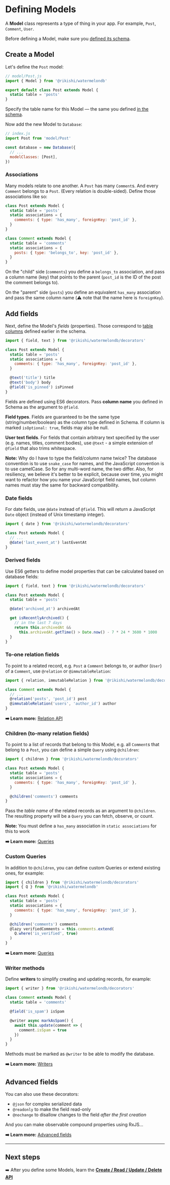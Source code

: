 # Defining Models

A **Model** class represents a type of thing in your app. For example, `Post`, `Comment`, `User`.

Before defining a Model, make sure you [defined its schema](./Schema.md).

## Create a Model

Let's define the `Post` model:

```js
// model/Post.js
import { Model } from '@rikishi/watermelondb'

export default class Post extends Model {
  static table = 'posts'
}
```

Specify the table name for this Model — the same you defined [in the schema](./Schema.md).

Now add the new Model to `Database`:

```js
// index.js
import Post from 'model/Post'

const database = new Database({
  // ...
  modelClasses: [Post],
})
```

### Associations

Many models relate to one another. A `Post` has many `Comment`s. And every `Comment` belongs to a `Post`. (Every relation is double-sided). Define those associations like so:

```js
class Post extends Model {
  static table = 'posts'
  static associations = {
    comments: { type: 'has_many', foreignKey: 'post_id' },
  }
}

class Comment extends Model {
  static table = 'comments'
  static associations = {
    posts: { type: 'belongs_to', key: 'post_id' },
  }
}
```

On the "child" side (`comments`) you define a `belongs_to` association, and pass a column name (key) that points to the parent (`post_id` is the ID of the post the comment belongs to).

On the "parent" side (`posts`) you define an equivalent `has_many` association and pass the same column name (⚠️ note that the name here is `foreignKey`).

## Add fields

Next, define the Model's _fields_ (properties). Those correspond to [table columns](./Schema.md) defined earlier in the schema.

```js
import { field, text } from '@rikishi/watermelondb/decorators'

class Post extends Model {
  static table = 'posts'
  static associations = {
    comments: { type: 'has_many', foreignKey: 'post_id' },
  }

  @text('title') title
  @text('body') body
  @field('is_pinned') isPinned
}
```

Fields are defined using ES6 decorators. Pass **column name** you defined in Schema as the argument to `@field`.

**Field types**. Fields are guaranteed to be the same type (string/number/boolean) as the column type defined in Schema. If column is marked `isOptional: true`, fields may also be null.

**User text fields**. For fields that contain arbitrary text specified by the user (e.g. names, titles, comment bodies), use `@text` - a simple extension of `@field` that also trims whitespace.

**Note:** Why do I have to type the field/column name twice? The database convention is to use `snake_case` for names, and the JavaScript convention is to use camelCase. So for any multi-word name, the two differ. Also, for resiliency, we believe it's better to be explicit, because over time, you might want to refactor how you name your JavaScript field names, but column names must stay the same for backward compatibility.

### Date fields

For date fields, use `@date` instead of `@field`. This will return a JavaScript `Date` object (instead of Unix timestamp integer).

```js
import { date } from '@rikishi/watermelondb/decorators'

class Post extends Model {
  // ...
  @date('last_event_at') lastEventAt
}
```

### Derived fields

Use ES6 getters to define model properties that can be calculated based on database fields:

```js
import { field, text } from '@rikishi/watermelondb/decorators'

class Post extends Model {
  static table = 'posts'

  @date('archived_at') archivedAt

  get isRecentlyArchived() {
    // in the last 7 days
    return this.archivedAt &&
      this.archivedAt.getTime() > Date.now() - 7 * 24 * 3600 * 1000
  }
}
```

### To-one relation fields

To point to a related record, e.g. `Post` a `Comment` belongs to, or author (`User`) of a `Comment`, use `@relation` or `@immutableRelation`:

```js
import { relation, immutableRelation } from '@rikishi/watermelondb/decorators'

class Comment extends Model {
  // ...
  @relation('posts', 'post_id') post
  @immutableRelation('users', 'author_id') author
}
```

**➡️ Learn more:** [Relation API](./Relation.md)

### Children (to-many relation fields)

To point to a list of records that belong to this Model, e.g. all `Comment`s that belong to a `Post`, you can define a simple `Query` using `@children`:

```js
import { children } from '@rikishi/watermelondb/decorators'

class Post extends Model {
  static table = 'posts'
  static associations = {
    comments: { type: 'has_many', foreignKey: 'post_id' },
  }

  @children('comments') comments
}
```

Pass the _table name_ of the related records as an argument to `@children`. The resulting property will be a `Query` you can fetch, observe, or count.

**Note:** You must define a `has_many` association in `static associations` for this to work

**➡️ Learn more:** [Queries](./Query.md)

### Custom Queries

In addition to `@children`, you can define custom Queries or extend existing ones, for example:

```js
import { children } from '@rikishi/watermelondb/decorators'
import { Q } from '@rikishi/watermelondb'

class Post extends Model {
  static table = 'posts'
  static associations = {
    comments: { type: 'has_many', foreignKey: 'post_id' },
  }

  @children('comments') comments
  @lazy verifiedComments = this.comments.extend(
    Q.where('is_verified', true)
  )
}
```

**➡️ Learn more:** [Queries](./Query.md)

### Writer methods

Define **writers** to simplify creating and updating records, for example:

```js
import { writer } from '@rikishi/watermelondb/decorators'

class Comment extends Model {
  static table = 'comments'

  @field('is_spam') isSpam

  @writer async markAsSpam() {
    await this.update(comment => {
      comment.isSpam = true
    })
  }
}
```

Methods must be marked as `@writer` to be able to modify the database.

**➡️ Learn more:** [Writers](./Writers.md)

## Advanced fields

You can also use these decorators:

- `@json` for complex serialized data
- `@readonly` to make the field read-only
- `@nochange` to disallow changes to the field _after the first creation_

And you can make observable compound properties using RxJS...

**➡️ Learn more:** [Advanced fields](./Advanced/AdvancedFields.md)

* * *

## Next steps

➡️ After you define some Models, learn the [**Create / Read / Update / Delete API**](./CRUD.md)
